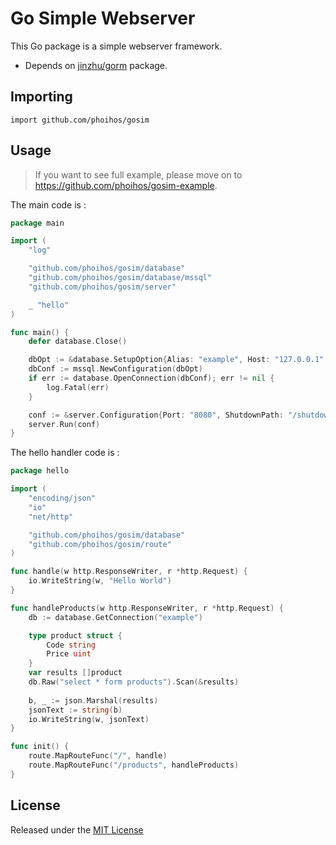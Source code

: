 # Go Simple Webserver

This Go package is a simple webserver framework.
- Depends on [jinzhu/gorm](https://github.com/jinzhu/gorm) package.

## Importing

`import github.com/phoihos/gosim`

## Usage

> If you want to see full example, please move on to https://github.com/phoihos/gosim-example.

The main code is :
```go
package main

import (
    "log"

	"github.com/phoihos/gosim/database"
	"github.com/phoihos/gosim/database/mssql"
	"github.com/phoihos/gosim/server"

	_ "hello"
)

func main() {
	defer database.Close()

	dbOpt := &database.SetupOption{Alias: "example", Host: "127.0.0.1", Port: "1433", Database: "exam", User: "user", Password: "password"}
	dbConf := mssql.NewConfiguration(dbOpt)
	if err := database.OpenConnection(dbConf); err != nil {
		log.Fatal(err)
	}

	conf := &server.Configuration{Port: "8080", ShutdownPath: "/shutdown"}
	server.Run(conf)
}
```

The hello handler code is :
```go
package hello

import (
	"encoding/json"
	"io"
	"net/http"

	"github.com/phoihos/gosim/database"
	"github.com/phoihos/gosim/route"
)

func handle(w http.ResponseWriter, r *http.Request) {
	io.WriteString(w, "Hello World")
}

func handleProducts(w http.ResponseWriter, r *http.Request) {
    db := database.GetConnection("example")

    type product struct {
        Code string
        Price uint
    }
    var results []product
    db.Raw("select * form products").Scan(&results)
    
    b, _ := json.Marshal(results)
	jsonText := string(b)
	io.WriteString(w, jsonText)
}

func init() {
    route.MapRouteFunc("/", handle)
    route.MapRouteFunc("/products", handleProducts)
}
```

## License

Released under the [MIT License](LICENSE)
